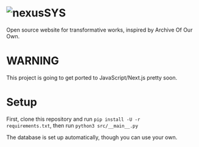 # ![nexusSYS](https://raw.githubusercontent.com/Brainstorm4266/nexusSYS/main/src/server/html/assets/nexusSYSlogobig.png)

Open source website for transformative works, inspired by Archive Of Our Own.

# WARNING

This project is going to get ported to JavaScript/Next.js pretty soon.

# Setup

First, clone this repository and run <code>pip install -U -r requirements.txt</code>, then run ```python3 src/__main__.py```

The database is set up automatically, though you can use your own.
